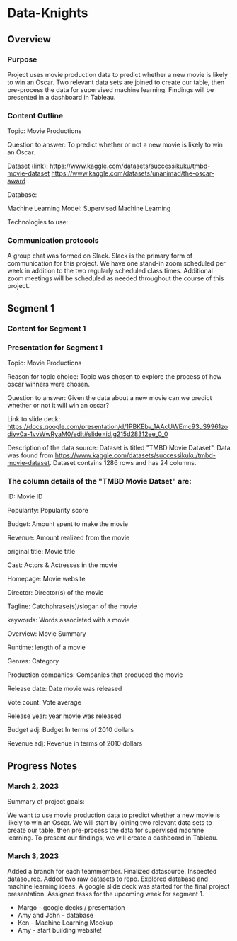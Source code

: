 # Data-Knights

## Overview

### Purpose
Project uses movie production data to predict whether a new movie is likely to win an Oscar. Two relevant data sets are joined to create our table, then pre-process the data for supervised machine learning. Findings will be presented in a dashboard in Tableau.

### Content Outline

Topic: Movie Productions

Question to answer: To predict whether or not a new movie is likely to win an Oscar. 

Dataset (link):
https://www.kaggle.com/datasets/successikuku/tmbd-movie-dataset
https://www.kaggle.com/datasets/unanimad/the-oscar-award

Database:

Machine Learning Model: Supervised Machine Learning

Technologies to use:

### Communication protocols
A group chat was formed on Slack. Slack is the primary form of communication for this project. We have one stand-in zoom scheduled per week in addition to the two regularly scheduled class times. Additional zoom meetings will be scheduled as needed throughout the course of this project.

## Segment 1


### Content for Segment 1

### Presentation for Segment 1

Topic: Movie Productions

Reason for topic choice: Topic was chosen to explore the process of how oscar winners were chosen. 

Question to answer: Given the data about a new movie can we predict whether or not it will win an oscar? 

Link to slide deck: https://docs.google.com/presentation/d/1PBKEbv_1AAcUWEmc93uS9961zodiyv0a-1vvWwRyaM0/edit#slide=id.g215d28312ee_0_0

Description of the data source: Dataset is titled "TMBD Movie Dataset". Data was found from https://www.kaggle.com/datasets/successikuku/tmbd-movie-dataset. Dataset contains 1286 rows and has 24 columns. 

### The column details of the "TMBD Movie Datset" are:

ID: Movie ID

Popularity: Popularity score

Budget: Amount spent to make the movie

Revenue: Amount realized from the movie

original title: Movie title

Cast: Actors & Actresses in the movie

Homepage: Movie website

Director: Director(s) of the movie

Tagline: Catchphrase(s)/slogan of the movie

keywords: Words associated with a movie

Overview: Movie Summary

Runtime: length of a movie

Genres: Category

Production companies: Companies that produced the movie

Release date: Date movie was released

Vote count: Vote average

Release year: year movie was released

Budget adj: Budget In terms of 2010 dollars

Revenue adj: Revenue in terms of 2010 dollars



## Progress Notes

### March 2, 2023

Summary of project goals:

We want to use movie production data to predict whether a new movie is likely to win an Oscar. We will start by joining two relevant data sets to create our table, then pre-process the data for supervised machine learning. To present our findings, we will create a dashboard in Tableau.


### March 3, 2023

Added a branch for each teammember. Finalized datasource. Inspected datasource. Added two raw datasets to repo. Explored database and machine learning ideas. A google slide deck was started for the final project presentation. Assigned tasks for the upcoming week for segment 1.
* Margo - google decks / presentation
* Amy and John - database
* Ken -  Machine Learning Mockup
* Amy - start building website!
